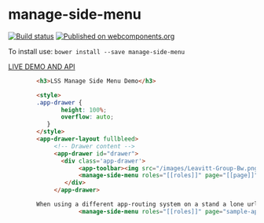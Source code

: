 # manage-side-menu
[![Build status](https://ci.appveyor.com/api/projects/status/t2n1whcpamse2sy9/branch/master?svg=true)](https://ci.appveyor.com/project/aarondrabeck/manage-side-menu/branch/master)
[![Published on webcomponents.org](https://img.shields.io/badge/webcomponents.org-published-blue.svg)](https://www.webcomponents.org/element/LeavittSoftware/manage-side-menu)

To install use: `bower install --save manage-side-menu`

[ LIVE DEMO AND API ](https://www.webcomponents.org/element/LeavittSoftware/manage-side-menu)

```html
        <h3>LSS Manage Side Menu Demo</h3>

        <style>
        .app-drawer {
               height: 100%;
               overflow: auto;
           }
        </style>
        <app-drawer-layout fullbleed>
             <!-- Drawer content -->
             <app-drawer id="drawer">
               <div class='app-drawer'>
                    <app-toolbar><img src="/images/Leavitt-Group-Bw.png" alt="Leavitt Group"></app-toolbar>
                    <manage-side-menu roles="[[roles]]" page="[[page]]" id="LssManageAppDrawer"></manage-side-menu>
                </div>
             </app-drawer>

        When using a different app-routing system on a stand a lone url you can simply replace the page tag with the name.
                    <manage-side-menu roles="[[roles]]" page="sample-app" id="LssManageAppDrawer"></manage-side-menu>
        
        
```
